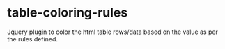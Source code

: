table-coloring-rules
====================

Jquery plugin to color the html table rows/data based on the value as per the rules defined.

